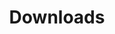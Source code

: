 ---
layout: downloads
title: Downloads
subheading: Download software and source RPM packages for APEL
---